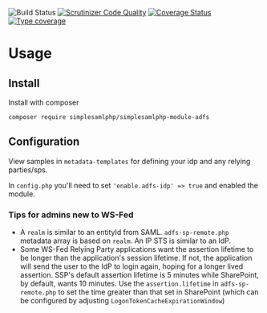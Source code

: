 ![Build Status](https://github.com/simplesamlphp/simplesamlphp-module-adfs/workflows/CI/badge.svg?branch=master)
[![Scrutinizer Code Quality](https://scrutinizer-ci.com/g/simplesamlphp/simplesamlphp-module-adfs/badges/quality-score.png?b=master)](https://scrutinizer-ci.com/g/simplesamlphp/simplesamlphp-module-adfs/?branch=master)
[![Coverage Status](https://codecov.io/gh/simplesamlphp/simplesamlphp-module-adfs/branch/master/graph/badge.svg)](https://codecov.io/gh/simplesamlphp/simplesamlphp-module-adfs)
[![Type coverage](https://shepherd.dev/github/simplesamlphp/simplesamlphp-module-adfs/coverage.svg)](https://shepherd.dev/github/simplesamlphp/simplesamlphp-module-adfs)

# Usage

## Install

Install with composer

    composer require simplesamlphp/simplesamlphp-module-adfs


## Configuration

View samples in `metadata-templates` for defining your idp and any relying parties/sps.

In `config.php` you'll need to set `'enable.adfs-idp' => true` and enabled the module.

### Tips for admins new to WS-Fed

* A `realm` is similar to an entityId from SAML. `adfs-sp-remote.php` metadata 
 array is based on `realm`. An IP STS is similar to an IdP.
* Some WS-Fed Relying Party applications want the assertion lifetime to be longer
 than the application's session lifetime. If not, the application will send the user to
 the IdP to login again, hoping for a longer lived assertion.
 SSP's default assertion lifetime is 5 minutes while SharePoint, by default, wants 10 minutes.
 Use the `assertion.lifetime` in `adfs-sp-remote.php` to set the time greater than that set in SharePoint
 (which can be configured by adjusting `LogonTokenCacheExpirationWindow`) 
